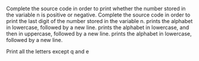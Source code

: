 Complete the source code in order to print whether the number stored in the variable n is positive or negative.
Complete the source code in order to print the last digit of the number stored in the variable n.
prints the alphabet in lowercase, followed by a new line.
prints the alphabet in lowercase, and then in uppercase, followed by a new line.
prints the alphabet in lowercase, followed by a new line.

Print all the letters except q and e
